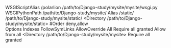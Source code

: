 WSGIScriptAlias /polarlion  /path/to/Django-study/mysite/mysite/wsgi.py
WSGIPythonPath /path/to/Django-study/mysite/
Alias /static/ /path/to/Django-study/mysite/static/
<Directory /path/to/Django-study/mysite/static>
#Order deny,allow                                                                                                                                                                      
Options Indexes FollowSymLinks
AllowOverride All 
Require all granted
Allow from all
</Directory>
<Directory /path/to/Django-study/mysite/mysite>
<Files wsgi.py>
Require all granted
</Files>
</Directory>
